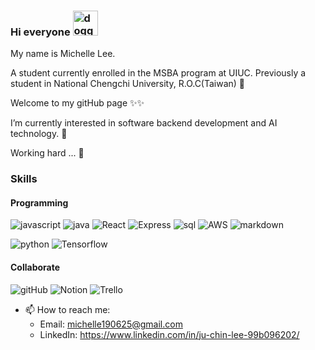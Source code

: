 ### Hi everyone  <img src="https://user-images.githubusercontent.com/79308206/234523152-47607bb4-5ea2-42fc-acf2-750cb4fb95ce.gif" alt="doggy-dog" width="40" height="40">


My name is Michelle Lee.

A student currently enrolled in the MSBA program at UIUC. 
Previously a student in National Chengchi University, R.O.C(Taiwan) 🌱 

Welcome to my gitHub page ✨✨

I’m currently interested in software backend development and AI technology. 🔭 

Working hard ... 💪

### Skills
#### Programming

![javascript](https://img.shields.io/badge/JavaScript-F7DF1E?style=for-the-badge&logo=JavaScript&logoColor=white)
![java](https://img.shields.io/badge/Java-ED8B00?style=for-the-badge&logo=openjdk&logoColor=white)
![React](https://img.shields.io/badge/React-20232A?style=for-the-badge&logo=react&logoColor=61DAFB)
![Express](https://img.shields.io/badge/Express.js-404D59?style=for-the-badge)
![sql](https://img.shields.io/badge/MySQL-00000F?style=for-the-badge&logo=mysql&logoColor=white)
![AWS](https://img.shields.io/badge/Amazon_AWS-FF9900?style=for-the-badge&logo=amazonaws&logoColor=white)
![markdown](https://img.shields.io/badge/Markdown-000000?style=for-the-badge&logo=markdown&logoColor=white)

![python](https://img.shields.io/badge/Python-3776AB?style=for-the-badge&logo=python&logoColor=white)
![Tensorflow](https://img.shields.io/badge/TensorFlow-FF6F00?style=for-the-badge&logo=tensorflow&logoColor=white)




#### Collaborate

![gitHub](https://img.shields.io/badge/GitHub-100000?style=for-the-badge&logo=github&logoColor=white)
![Notion](https://img.shields.io/badge/Notion-000000?style=for-the-badge&logo=notion&logoColor=white)
![Trello](https://img.shields.io/badge/Trello-0052CC?style=for-the-badge&logo=trello&logoColor=white)



- 📫 How to reach me:
  * Email: michelle190625@gmail.com
  * LinkedIn: https://www.linkedin.com/in/ju-chin-lee-99b096202/


<!--
**5-michelle/5-michelle** is a ✨ _special_ ✨ repository because its `README.md` (this file) appears on your GitHub profile.

Here are some ideas to get you started:

- 🔭 I’m currently working on ...
- 🌱 I’m currently learning ...
- 👯 I’m looking to collaborate on ...
- 🤔 I’m looking for help with ...
- 💬 Ask me about ...
- 📫 How to reach me: ...
- 😄 Pronouns: ...
- ⚡ Fun fact: ...
-->
